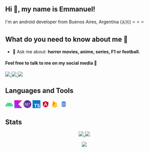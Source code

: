 <!--# Emmanuel Fernandez -->

<!--<img src="https://raw.githubusercontent.com/DerSarco/curriculums/main/banner.jpeg">-->

## Hi 👋, my name is Emmanuel! 
I'm an android developer from Buenos Aires, Argentina (🇦🇷) :star: :star: :star: 

## What do you need to know about me 🧉

- 💬 Ask me about: **horror movies, anime, series, F1 or football.**

#### Feel free to talk to me on my social media 🤗
<p>
<a href="https://www.linkedin.com/in/emmafernandez2x/">
  <img src="https://img.shields.io/badge/LinkedIn-0077B5?style=for-the-badge&logo=linkedin&logoColor=white" /> 
</a>
<a href="https://twitter.com/Emma_CG2X">
  <img src="https://img.shields.io/badge/Twitter-1DA1F2?style=for-the-badge&logo=twitter&logoColor=white" />   
</a>
<a href="https://twitter.com/Emma_CG2X">
  <img src="https://dcbadge.vercel.app/api/shield/267475205218238464" />   
</a>
</p>

## Languages and Tools
<p>
<code><img height="25" src="https://raw.githubusercontent.com/github/explore/80688e429a7d4ef2fca1e82350fe8e3517d3494d/topics/android/android.png"></code>
<code><img height="25" src="https://raw.githubusercontent.com/github/explore/80688e429a7d4ef2fca1e82350fe8e3517d3494d/topics/kotlin/kotlin.png"></code>
<code><img height="25" src="https://raw.githubusercontent.com/github/explore/80688e429a7d4ef2fca1e82350fe8e3517d3494d/topics/dotnet/dotnet.png"></code>
<code><img height="25" src="https://raw.githubusercontent.com/github/explore/80688e429a7d4ef2fca1e82350fe8e3517d3494d/topics/typescript/typescript.png"></code>
<code><img height="25" src="https://raw.githubusercontent.com/github/explore/80688e429a7d4ef2fca1e82350fe8e3517d3494d/topics/angular/angular.png"></code>
<code><img height="25" src="https://raw.githubusercontent.com/github/explore/80688e429a7d4ef2fca1e82350fe8e3517d3494d/topics/firebase/firebase.png"></code>
<code><img height="25" src="https://raw.githubusercontent.com/github/explore/80688e429a7d4ef2fca1e82350fe8e3517d3494d/topics/sql/sql.png"></code>
<p/>


## Stats

<p align="center">
<a href="https://github.com/EmmaCG19">
  <!--Commits-->
  <img height="180em" src="https://github-readme-stats-eight-theta.vercel.app/api?username=EmmaCG19&show_icons=true&theme=cobalt&include_all_commits=true&count_private=true"/>
  <!--Top languages-->
  <img height="180em" src="https://github-readme-stats-eight-theta.vercel.app/api/top-langs/?username=EmmaCG19&layout=compact&langs_count=8&theme=cobalt"/>
</a>
</p>
<p align="center">
<a>
  <!--Followers-->
  <img src="https://img.shields.io/github/followers/EmmaCG19?logo=github&style=for-the-badge&color=193549&labelColor=000000"/>  
</a>
</p>

<!--
Other Metrics
Profile views: ![](https://komarev.com/ghpvc/?username=EmmaCG19&style=flat-square&color=ff69b4)
-->
